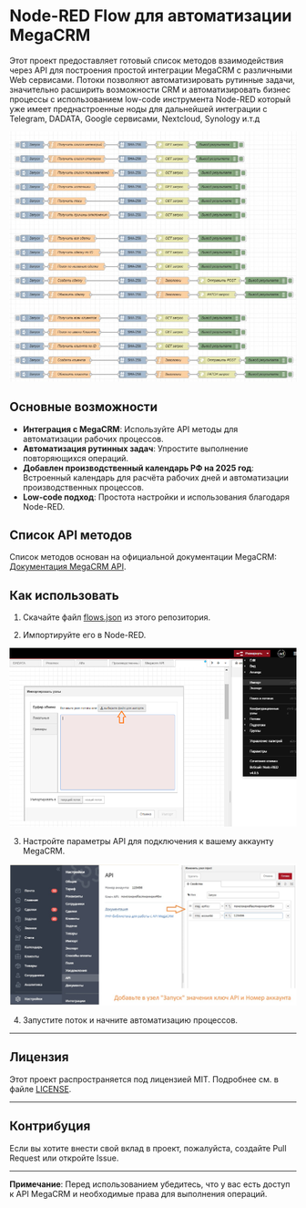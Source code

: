 # Node-RED Flow для автоматизации MegaCRM

Этот проект предоставляет готовый список методов взаимодействия через API для построения простой интеграции MegaCRM с различными Web сервисами. Потоки позволяют автоматизировать рутинные задачи, значительно расширить возможности CRM и автоматизировать бизнес процессы с использованием low-code инструмента Node-RED который уже имеет преднастроенные ноды для дальнейшей интеграции с Telegram, DADATA, Google сервисами, Nextcloud, Synology и.т.д 

![Описание фото](https://github.com/NodeRedBPM/MegaCRM-API-Node-Red/blob/main/MegaCRM_API.jpg)

## Основные возможности
- **Интеграция с MegaCRM**: Используйте API методы для автоматизации рабочих процессов.
- **Автоматизация рутинных задач**: Упростите выполнение повторяющихся операций.
- **Добавлен производственный календарь РФ на 2025 год**: Встроенный календарь для расчёта рабочих дней и автоматизации производственных процессов.
- **Low-code подход**: Простота настройки и использования благодаря Node-RED.

## Список API методов
Список методов основан на официальной документации MegaCRM: [Документация MegaCRM API](https://help.megagroup.ru/dokumentatsiya-api).

## Как использовать
1. Скачайте файл [flows.json](https://github.com/NodeRedBPM/MegaCRM-API-Node-Red/blob/main/flow.json) из этого репозитория.

2. Импортируйте его в Node-RED.
   
![Описание фото](https://github.com/NodeRedBPM/MegaCRM-API-Node-Red/blob/main/importfile.png)

3. Настройте параметры API для подключения к вашему аккаунту MegaCRM.
   
![Описание фото](https://github.com/NodeRedBPM/MegaCRM-API-Node-Red/blob/main/api.jpg)

4. Запустите поток и начните автоматизацию процессов.

---
## Лицензия
Этот проект распространяется под лицензией MIT. Подробнее см. в файле [LICENSE](LICENSE).

---
## Контрибуция
Если вы хотите внести свой вклад в проект, пожалуйста, создайте Pull Request или откройте Issue.

---
**Примечание**: Перед использованием убедитесь, что у вас есть доступ к API MegaCRM и необходимые права для выполнения операций.

